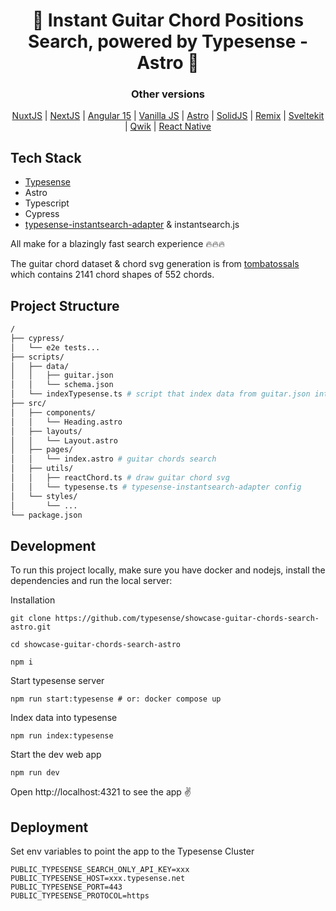 <h1 align="center">
 🎸 Instant Guitar Chord Positions Search, powered by Typesense - Astro 🚀
</h1>
<div align="center">
  <div><h3>Other versions</h3></div>
  <a href="https://github.com/typesense/showcase-guitar-chords-search-nuxt-js">NuxtJS</a> |
  <a href="https://github.com/typesense/showcase-guitar-chords-search-next-js">NextJS</a> |
  <a href="https://github.com/typesense/showcase-guitar-chords-search-angular">Angular 15</a> |
  <a href="https://github.com/typesense/showcase-guitar-chords-search-vanilla-js">Vanilla JS</a> |
  <a href="https://github.com/typesense/showcase-guitar-chords-search-astro">Astro</a> |
  <a href="https://github.com/typesense/showcase-guitar-chords-search-solid-js">SolidJS</a> |
  <a href="https://github.com/typesense/showcase-guitar-chords-search-remix">Remix</a> |
  <a href="https://github.com/typesense/showcase-guitar-chords-search-svelte-kit">Sveltekit</a> |
  <a href="https://github.com/typesense/showcase-guitar-chords-search-qwik">Qwik</a> |
  <a href="https://github.com/typesense/showcase-guitar-chords-search-react-native">React Native</a>
</div>

## Tech Stack

- <a href="https://github.com/typesense/typesense" target="_blank">Typesense</a>
- Astro
- Typescript
- Cypress
- [typesense-instantsearch-adapter](https://github.com/typesense/typesense-instantsearch-adapter) & instantsearch.js

All make for a blazingly fast search experience 🔥🔥🔥

The guitar chord dataset & chord svg generation is from <a href="https://github.com/tombatossals/chords-db" target="_blank">tombatossals</a> which contains 2141 chord shapes of 552 chords.

## Project Structure

```bash
/
├── cypress/
│   └── e2e tests...
├── scripts/
│   ├── data/
│   │   ├── guitar.json
│   │   └── schema.json
│   └── indexTypesense.ts # script that index data from guitar.json into typesense server
├── src/
│   ├── components/
│   │   └── Heading.astro
│   ├── layouts/
│   │   └── Layout.astro
│   ├── pages/
│   │   └── index.astro # guitar chords search
│   ├── utils/
│   │   ├── reactChord.ts # draw guitar chord svg
│   │   └── typesense.ts # typesense-instantsearch-adapter config
│   └── styles/
│       └── ...
└── package.json
```
## Development

To run this project locally, make sure you have docker and nodejs, install the dependencies and run the local server:

Installation

```shell
git clone https://github.com/typesense/showcase-guitar-chords-search-astro.git

cd showcase-guitar-chords-search-astro

npm i
```

Start typesense server

```shell
npm run start:typesense # or: docker compose up
```

Index data into typesense

```shell
npm run index:typesense
```

Start the dev web app

```shell
npm run dev
```

Open http://localhost:4321 to see the app ✌️

## Deployment
Set env variables to point the app to the Typesense Cluster

```env
PUBLIC_TYPESENSE_SEARCH_ONLY_API_KEY=xxx
PUBLIC_TYPESENSE_HOST=xxx.typesense.net
PUBLIC_TYPESENSE_PORT=443
PUBLIC_TYPESENSE_PROTOCOL=https
```

